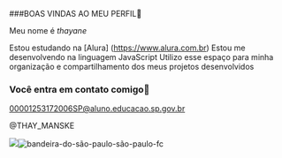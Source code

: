 ###BOAS VINDAS AO MEU PERFIL💜

 Meu nome é *thayane*

 Estou estudando na [Alura] (https://www.alura.com.br)
 Estou me desenvolvendo na linguagem JavaScript
 Utilizo esse espaço para minha organização e compartilhamento dos meus projetos desenvolvidos

### Você entra em contato comigo📩

00001253172006SP@aluno.educacao.sp.gov.br

@THAY_MANSKE

![](https)![bandeira-do-são-paulo-são-paulo-fc](https://github.com/user-attachments/assets/7d2b88c1-fe4f-4631-a9ba-67008fb8d274)

